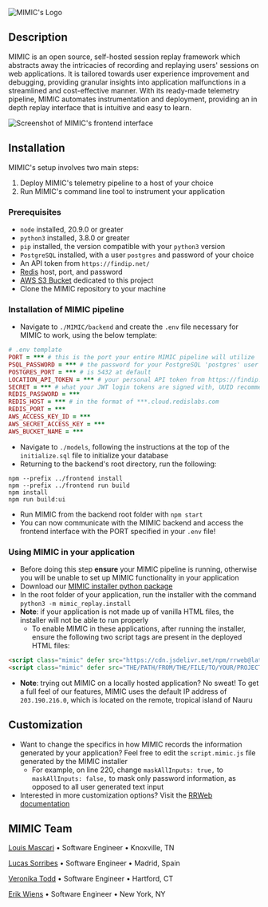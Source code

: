 ![MIMIC's Logo](https://drive.google.com/uc?export=download&id=1T-yxxqTpc6nv7nydOF5TJ1tTAgcJFfRE)
## Description
MIMIC is an open source, self-hosted session replay framework which abstracts away the intricacies of recording and replaying users' sessions on web applications. It is tailored towards user experience improvement and debugging, providing granular insights into application malfunctions in a streamlined and cost-effective manner. With its ready-made telemetry pipeline, MIMIC automates instrumentation and deployment, providing an in depth replay interface that is intuitive and easy to learn. 

![Screenshot of MIMIC's frontend interface](https://lh3.googleusercontent.com/drive-viewer/AKGpihYeL0JI4xo0swcPIaJ5nXd-F8tkpPVbcnZcdDMnMX3fkXmZbDrEAKBWD-I5vvwDkKsS668LBd5bRpmbNC9y1PVpbq0X5bUYEmI=s1600-v0)

## Installation
MIMIC's setup involves two main steps:
1. Deploy MIMIC's telemetry pipeline to a host of your choice
2. Run MIMIC's command line tool to instrument your application

### Prerequisites
- `node` installed, 20.9.0 or greater
- `python3` installed, 3.8.0 or greater
- `pip` installed, the version compatible with your `python3` version
- `PostgreSQL` installed, with a user `postgres` and password of your choice
- An API token from `https://findip.net/`
- [Redis](https://redis.io/) host, port, and password
- [AWS S3 Bucket](https://aws.amazon.com/s3/) dedicated to this project
- Clone the MIMIC repository to your machine

### Installation of MIMIC pipeline
- Navigate to `./MIMIC/backend` and create the `.env` file necessary for MIMIC to work, using the below template:
```ruby
# .env template
PORT = *** # this is the port your entire MIMIC pipeline will utilize 
PSQL_PASSWORD = *** # the password for your PostgreSQL 'postgres' user 
POSTGRES_PORT = *** # is 5432 at default 
LOCATION_API_TOKEN = *** # your personal API token from https://findip.net/
SECRET = *** # what your JWT login tokens are signed with, UUID recommended
REDIS_PASSWORD = ***
REDIS_HOST = *** # in the format of ***.cloud.redislabs.com
REDIS_PORT = ***
AWS_ACCESS_KEY_ID = ***
AWS_SECRET_ACCESS_KEY = ***
AWS_BUCKET_NAME = ***
```
- Navigate to `./models`, following the instructions at the top of the `initialize.sql` file to initialize your database
- Returning to the backend's root directory, run the following:
```terminal
npm --prefix ../frontend install
npm --prefix ../frontend run build
npm install
npm run build:ui
```
- Run MIMIC from the backend root folder with `npm start`
- You can now communicate with the MIMIC backend and access the frontend interface with the PORT specified in your `.env` file!

### Using MIMIC in your application
- Before doing this step **ensure** your MIMIC pipeline is running, otherwise you will be unable to set up MIMIC functionality in your application
- Download our [MIMIC installer python package](https://pypi.org/project/mimic-replay/)
- In the root folder of your application, run the installer with the command `python3 -m mimic_replay.install`
- **Note**: if your application is not made up of vanilla HTML files, the installer will not be able to run properly
  - To enable MIMIC in these applications, after running the installer, ensure the following two script tags are present in the deployed HTML files:
```html
<script class="mimic" defer src="https://cdn.jsdelivr.net/npm/rrweb@latest/dist/rrweb-all.min.js"></script>
<script class="mimic" defer src="THE/PATH/FROM/THE/FILE/TO/YOUR/PROJECT/ROOT/script.mimic.js"></script>
```
- **Note**: trying out MIMIC on a locally hosted application? No sweat! To get a full feel of our features, MIMIC uses the default IP address of `203.190.216.0`, which is located on the remote, tropical island of Nauru

## Customization 
- Want to change the specifics in how MIMIC records the information generated by your application? Feel free to edit the `script.mimic.js` file generated by the MIMIC installer
  - For example, on line 220, change `maskAllInputs: true,` to `maskAllInputs: false,` to mask only password information, as opposed to all user generated text input
- Interested in more customization options? Visit the [RRWeb documentation](https://github.com/rrweb-io/rrweb/blob/master/guide.md#options)

## MIMIC Team
[Louis Mascari](https://github.com/Louis-Mascari) • Software Engineer • Knoxville, TN

[Lucas Sorribes](https://github.com/devluxor) • Software Engineer • Madrid, Spain

[Veronika Todd](https://github.com/VSTodd) • Software Engineer • Hartford, CT

[Erik Wiens](https://github.com/ErikWiens) • Software Engineer • New York, NY

